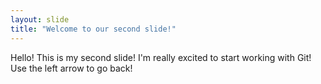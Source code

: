 ```yaml
---
layout: slide
title: "Welcome to our second slide!"
---
```

Hello!
This is my second slide!
I'm really excited to start working with Git!
Use the left arrow to go back!
